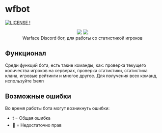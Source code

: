 # wfbot
[![LICENSE !](https://img.shields.io/github/license/GlobalArtLimited/wfbot)](https://github.com/GlobalArtLimited/wfbot/blob/master/LICENSE.md) 
<p align="center">
    <a href="https://ru.warface.com"><img src="https://i.imgur.com/AB5fREI.png"></a> <a href="https://discord.com">
    <img src="https://discordapp.com/assets/2c21aeda16de354ba5334551a883b481.png"></a> 
    <br>
    Warface Discord бот, для работы со статистикой игроков
</p>

## Функционал
Среди функций бота, есть такие команды, как: проверка текущего количества игроков на серверах, проверка статистики, статистика клана, игровые рейтинги и многое другое.
Для получения всех команд, используйте !хелп

## Возможные ошибки
Во время работы бота могут возникнуть ошибки:

- :heavy_exclamation_mark: = Общая ошибка
- :no_entry_sign: = Недостаточно прав
